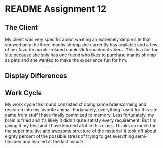 <!DOCTYPE html>

<html>

 <head>


   </head>

<body>

  <h1>README Assignment 12</h1>


  <h2>The Client</h2>

<p>
My client was very specific about wanting an extremely simple site that showed only the three mantis shrimp she currently has available and a few of her favorite mantis-related comics/informational videos.  This is a for-fun site because she only has one friend who likes to purchase mantis shrimp as pets and she wanted to make the experience fun for him.
</p>


  <h2>Display Differences</h2>


  <p>

  </p>

<h2>Work Cycle</h2>
 My work cycle this round consisted of doing some brainstorming and research into my favorite animal.  Fortunately, everything I used for this site came from stuff I have finally committed to memory.  Less fortunately, my brain is fried and it's likely it didn't quite satisfy every requirement.  But I'm giving it my best and I have learned a lot in this class.  Thanks so much for the super intuitive and awesome structure of the material, it took off about eighty percent of the possible stress of trying to get everything semi-finished and learned at the last minute.
  <p>

</p>

</body>


</html>
